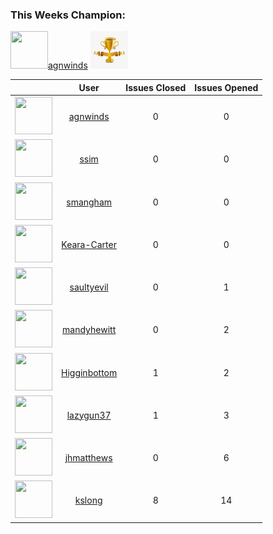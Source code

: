 
### This Weeks Champion:

<img src="https://avatars3.githubusercontent.com/u/3064657?v=4" width="60" height="60" />[agnwinds](https://github.com/agnwinds)  <img src="img/trophy.jpg" width="60" height="60" /> 

|     |   User   |Issues Closed|Issues Opened|
|:---:|:--------:|:-----------:|:-----------:|
|<img src="https://avatars3.githubusercontent.com/u/3064657?v=4" width="60" height="60" />| [agnwinds](https://github.com/agnwinds)| 0 | 0 |
|<img src="https://avatars1.githubusercontent.com/u/790317?v=4" width="60" height="60" />| [ssim](https://github.com/ssim)| 0 | 0 |
|<img src="https://avatars3.githubusercontent.com/u/8093436?v=4" width="60" height="60" />| [smangham](https://github.com/smangham)| 0 | 0 |
|<img src="https://avatars2.githubusercontent.com/u/40031694?v=4" width="60" height="60" />| [Keara-Carter](https://github.com/Keara-Carter)| 0 | 0 |
|<img src="https://avatars2.githubusercontent.com/u/19627279?v=4" width="60" height="60" />| [saultyevil](https://github.com/saultyevil)| 0 | 1 |
|<img src="https://avatars2.githubusercontent.com/u/32335653?v=4" width="60" height="60" />| [mandyhewitt](https://github.com/mandyhewitt)| 0 | 2 |
|<img src="https://avatars0.githubusercontent.com/u/3329213?v=4" width="60" height="60" />| [Higginbottom](https://github.com/Higginbottom)| 1 | 2 |
|<img src="https://avatars1.githubusercontent.com/u/4816000?v=4" width="60" height="60" />| [lazygun37](https://github.com/lazygun37)| 1 | 3 |
|<img src="https://avatars1.githubusercontent.com/u/3007249?v=4" width="60" height="60" />| [jhmatthews](https://github.com/jhmatthews)| 0 | 6 |
|<img src="https://avatars0.githubusercontent.com/u/2530901?v=4" width="60" height="60" />| [kslong](https://github.com/kslong)| 8 | 14 |
